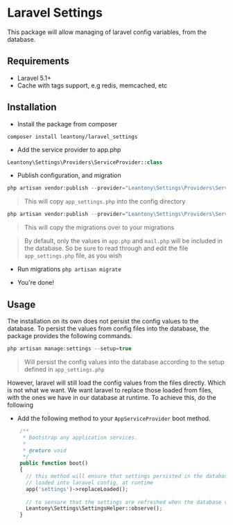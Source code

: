 # Laravel Settings
This package will allow managing of laravel config variables, from the database.

## Requirements
+ Laravel 5.1+
+ Cache with tags support, e.g redis, memcached, etc


## Installation
+ Install the package from composer

`composer install leantony/laravel_settings`

+ Add the service provider to app.php

```php 
Leantony\Settings\Providers\ServiceProvider::class
```

+ Publish configuration, and migration

```php
php artisan vendor:publish --provider="Leantony\Settings\Providers\ServiceProvider" --tag="config"
```
> This will copy `app_settings.php` into the config directory

```php
php artisan vendor:publish --provider="Leantony\Settings\Providers\ServiceProvider" --tag="migrations"
```
> This will copy the migrations over to your migrations

> By default, only the values in `app.php` and `mail.php` will be included in the database. So be sure to read through and edit the file `app_settings.php` file, as you wish

+ Run migrations `php artisan migrate`

+ You're done!

## Usage
The installation on its own does not persist the config values to the database. To persist the values from config
files into the database, the package provides the following commands.

```php
php artisan manage:settings --setup=true
```
> Will persist the config values into the database according to the setup defined in `app_settings.php`

However, laravel will still load the config values from the files directly. Which is not what we want.
We want laravel to replace those loaded from files, with the ones we have in our database at runtime. To achieve this, do the following
+ Add the following method to your `AppServiceProvider` boot method.

```php 
    /**
     * Bootstrap any application services.
     *
     * @return void
     */
    public function boot()
    {
      // this method will ensure that settings persisted in the database are always
      // loaded into laravel config, at runtime
      app('settings')->replaceLoaded();
      
      // to sensure that the settings are refreshed when the database values change, add this method
      Leantony\Settings\SettingsHelper::observe();
    }
```
